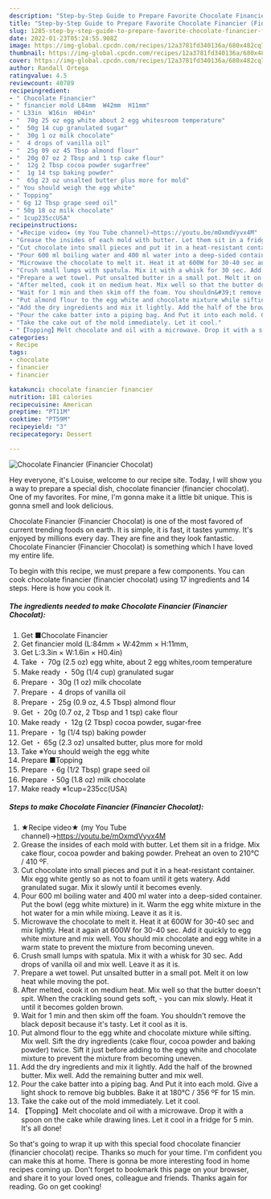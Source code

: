 ```yaml
---
description: "Step-by-Step Guide to Prepare Favorite Chocolate Financier (Financier Chocolat)"
title: "Step-by-Step Guide to Prepare Favorite Chocolate Financier (Financier Chocolat)"
slug: 1285-step-by-step-guide-to-prepare-favorite-chocolate-financier-financier-chocolat
date: 2022-01-23T05:24:55.908Z
image: https://img-global.cpcdn.com/recipes/12a3781fd340136a/680x482cq70/chocolate-financier-financier-chocolat-recipe-main-photo.jpg
thumbnail: https://img-global.cpcdn.com/recipes/12a3781fd340136a/680x482cq70/chocolate-financier-financier-chocolat-recipe-main-photo.jpg
cover: https://img-global.cpcdn.com/recipes/12a3781fd340136a/680x482cq70/chocolate-financier-financier-chocolat-recipe-main-photo.jpg
author: Randall Ortega
ratingvalue: 4.5
reviewcount: 40789
recipeingredient:
- " Chocolate Financier"
- " financier mold L84mm  W42mm  H11mm"
- " L33in  W16in  H04in"
- "  70g 25 oz egg white about 2 egg whitesroom temperature"
- "  50g 14 cup granulated sugar"
- "  30g 1 oz milk chocolate"
- "  4 drops of vanilla oil"
- "  25g 09 oz 45 Tbsp almond flour"
- "  20g 07 oz 2 Tbsp and 1 tsp cake flour"
- "  12g 2 Tbsp cocoa powder sugarfree"
- "  1g 14 tsp baking powder"
- "  65g 23 oz unsalted butter plus more for mold"
- " You should weigh the egg white"
- " Topping"
- " 6g 12 Tbsp grape seed oil"
- " 50g 18 oz milk chocolate"
- " 1cup235ccUSA"
recipeinstructions:
- "★Recipe video★ (my You Tube channel)→https://youtu.be/mOxmdVyvx4M"
- "Grease the insides of each mold with butter. Let them sit in a fridge. Mix cake flour, cocoa powder and baking powder. Preheat an oven to 210℃ / 410 ºF."
- "Cut chocolate into small pieces and put it in a heat-resistant container. Mix egg white gently so as not to foam until it gets watery. Add granulated sugar. Mix it slowly until it becomes evenly."
- "Pour 600 ml boiling water and 400 ml water into a deep-sided container. Put the bowl (egg white mixture) in it. Warm the egg white mixture in the hot water for a min while mixing. Leave it as it is."
- "Microwave the chocolate to melt it. Heat it at 600W for 30-40 sec and mix lightly. Heat it again at 600W for 30-40 sec. Add it quickly to egg white mixture and mix well. You should mix chocolate and egg white in a warm state to prevent the mixture from becoming uneven."
- "Crush small lumps with spatula. Mix it with a whisk for 30 sec. Add drops of vanilla oil and mix well. Leave it as it is."
- "Prepare a wet towel. Put unsalted butter in a small pot. Melt it on low heat while moving the pot."
- "After melted, cook it on medium heat. Mix well so that the butter doesn&#39;t spit. When the crackling sound gets soft,  you can mix slowly. Heat it until it becomes golden brown."
- "Wait for 1 min and then skim off the foam. You shouldn&#39;t remove the black deposit because it&#39;s tasty. Let it cool as it is."
- "Put almond flour to the egg white and chocolate mixture while sifting. Mix well. Sift the dry ingredients (cake flour, cocoa powder and baking powder) twice. Sift it just before adding to the egg white and chocolate mixture to prevent the mixture from becoming uneven."
- "Add the dry ingredients and mix it lightly. Add the half of the browned butter. Mix well. Add the remaining butter and mix well."
- "Pour the cake batter into a piping bag. And Put it into each mold. Give a light shock to remove big bubbles. Bake it at 180℃ / 356 ºF for 15 min."
- "Take the cake out of the mold immediately. Let it cool."
- "【Topping】Melt chocolate and oil with a microwave. Drop it with a spoon on the cake while drawing lines. Let it cool in a fridge for 5 min. It&#39;s all done!"
categories:
- Recipe
tags:
- chocolate
- financier
- financier

katakunci: chocolate financier financier 
nutrition: 181 calories
recipecuisine: American
preptime: "PT11M"
cooktime: "PT59M"
recipeyield: "3"
recipecategory: Dessert

---
```



![Chocolate Financier (Financier Chocolat)](https://img-global.cpcdn.com/recipes/12a3781fd340136a/680x482cq70/chocolate-financier-financier-chocolat-recipe-main-photo.jpg)

Hey everyone, it's Louise, welcome to our recipe site. Today, I will show you a way to prepare a special dish, chocolate financier (financier chocolat). One of my favorites. For mine, I'm gonna make it a little bit unique. This is gonna smell and look delicious.



Chocolate Financier (Financier Chocolat) is one of the most favored of current trending foods on earth. It is simple, it is fast, it tastes yummy. It's enjoyed by millions every day. They are fine and they look fantastic. Chocolate Financier (Financier Chocolat) is something which I have loved my entire life.


To begin with this recipe, we must prepare a few components. You can cook chocolate financier (financier chocolat) using 17 ingredients and 14 steps. Here is how you cook it.

<!--inarticleads1-->

##### The ingredients needed to make Chocolate Financier (Financier Chocolat):

1. Get  ■Chocolate Financier
1. Get  financier mold (L:84mm × W:42mm × H:11mm,
1. Get  L:3.3in × W:1.6in × H0.4in)
1. Take  ・ 70g (2.5 oz) egg white, about 2 egg whites,room temperature
1. Make ready  ・ 50g (1/4 cup) granulated sugar
1. Prepare  ・ 30g (1 oz) milk chocolate
1. Prepare  ・ 4 drops of vanilla oil
1. Prepare  ・ 25g (0.9 oz, 4.5 Tbsp) almond flour
1. Get  ・ 20g (0.7 oz, 2 Tbsp and 1 tsp) cake flour
1. Make ready  ・ 12g (2 Tbsp) cocoa powder, sugar-free
1. Prepare  ・ 1g (1/4 tsp) baking powder
1. Get  ・ 65g (2.3 oz) unsalted butter, plus more for mold
1. Take  ※You should weigh the egg white
1. Prepare  ■Topping
1. Prepare  ・6g (1/2 Tbsp) grape seed oil
1. Prepare  ・50g (1.8 oz) milk chocolate
1. Make ready  ※1cup=235cc(USA)




<!--inarticleads2-->

##### Steps to make Chocolate Financier (Financier Chocolat):

1. ★Recipe video★ (my You Tube channel)→https://youtu.be/mOxmdVyvx4M
1. Grease the insides of each mold with butter. Let them sit in a fridge. Mix cake flour, cocoa powder and baking powder. Preheat an oven to 210℃ / 410 ºF.
1. Cut chocolate into small pieces and put it in a heat-resistant container. Mix egg white gently so as not to foam until it gets watery. Add granulated sugar. Mix it slowly until it becomes evenly.
1. Pour 600 ml boiling water and 400 ml water into a deep-sided container. Put the bowl (egg white mixture) in it. Warm the egg white mixture in the hot water for a min while mixing. Leave it as it is.
1. Microwave the chocolate to melt it. Heat it at 600W for 30-40 sec and mix lightly. Heat it again at 600W for 30-40 sec. Add it quickly to egg white mixture and mix well. You should mix chocolate and egg white in a warm state to prevent the mixture from becoming uneven.
1. Crush small lumps with spatula. Mix it with a whisk for 30 sec. Add drops of vanilla oil and mix well. Leave it as it is.
1. Prepare a wet towel. Put unsalted butter in a small pot. Melt it on low heat while moving the pot.
1. After melted, cook it on medium heat. Mix well so that the butter doesn&#39;t spit. When the crackling sound gets soft,  - you can mix slowly. Heat it until it becomes golden brown.
1. Wait for 1 min and then skim off the foam. You shouldn&#39;t remove the black deposit because it&#39;s tasty. Let it cool as it is.
1. Put almond flour to the egg white and chocolate mixture while sifting. Mix well. Sift the dry ingredients (cake flour, cocoa powder and baking powder) twice. Sift it just before adding to the egg white and chocolate mixture to prevent the mixture from becoming uneven.
1. Add the dry ingredients and mix it lightly. Add the half of the browned butter. Mix well. Add the remaining butter and mix well.
1. Pour the cake batter into a piping bag. And Put it into each mold. Give a light shock to remove big bubbles. Bake it at 180℃ / 356 ºF for 15 min.
1. Take the cake out of the mold immediately. Let it cool.
1. 【Topping】Melt chocolate and oil with a microwave. Drop it with a spoon on the cake while drawing lines. Let it cool in a fridge for 5 min. It&#39;s all done!




So that's going to wrap it up with this special food chocolate financier (financier chocolat) recipe. Thanks so much for your time. I'm confident you can make this at home. There is gonna be more interesting food in home recipes coming up. Don't forget to bookmark this page on your browser, and share it to your loved ones, colleague and friends. Thanks again for reading. Go on get cooking!
